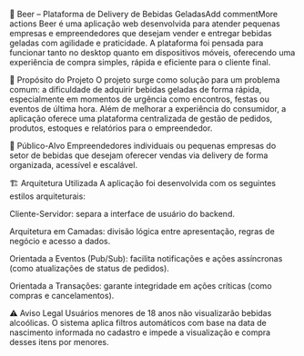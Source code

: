 🍻 Beer – Plataforma de Delivery de Bebidas GeladasAdd commentMore actions
Beer é uma aplicação web desenvolvida para atender pequenas empresas e empreendedores que desejam vender e entregar bebidas geladas com agilidade e praticidade. A plataforma foi pensada para funcionar tanto no desktop quanto em dispositivos móveis, oferecendo uma experiência de compra simples, rápida e eficiente para o cliente final.

🚀 Propósito do Projeto
O projeto surge como solução para um problema comum: a dificuldade de adquirir bebidas geladas de forma rápida, especialmente em momentos de urgência como encontros, festas ou eventos de última hora. Além de melhorar a experiência do consumidor, a aplicação oferece uma plataforma centralizada de gestão de pedidos, produtos, estoques e relatórios para o empreendedor.

🎯 Público-Alvo
Empreendedores individuais ou pequenas empresas do setor de bebidas que desejam oferecer vendas via delivery de forma organizada, acessível e escalável.

🏗️ Arquitetura Utilizada
A aplicação foi desenvolvida com os seguintes estilos arquiteturais:

Cliente-Servidor: separa a interface de usuário do backend.

Arquitetura em Camadas: divisão lógica entre apresentação, regras de negócio e acesso a dados.

Orientada a Eventos (Pub/Sub): facilita notificações e ações assíncronas (como atualizações de status de pedidos).

Orientada a Transações: garante integridade em ações críticas (como compras e cancelamentos).

⚠️ Aviso Legal
Usuários menores de 18 anos não visualizarão bebidas alcoólicas. O sistema aplica filtros automáticos com base na data de nascimento informada no cadastro e impede a visualização e compra desses itens por menores.
